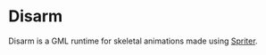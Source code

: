 # Disarm

Disarm is a GML runtime for skeletal animations made using [Spriter](https://brashmonkey.com/spriter-pro/).
